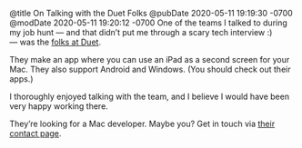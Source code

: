 @title On Talking with the Duet Folks
@pubDate 2020-05-11 19:19:30 -0700
@modDate 2020-05-11 19:20:12 -0700
One of the teams I talked to during my job hunt — and that didn’t put me through a scary tech interview :) — was the [folks at Duet](https://www.duetdisplay.com/).

They make an app where you can use an iPad as a second screen for your Mac. They also support Android and Windows. (You should check out their apps.)

I thoroughly enjoyed talking with the team, and I believe I would have been very happy working there.

They’re looking for a Mac developer. Maybe you? Get in touch via [their contact page](https://www.duetdisplay.com/contact).
